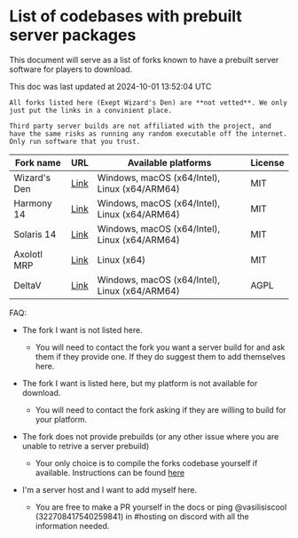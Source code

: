 # List of codebases with prebuilt server packages

This document will serve as a list of forks known to have a prebuilt server software for players to download.

This doc was last updated at 2024-10-01 13:52:04 UTC

```admonish danger
All forks listed here (Exept Wizard's Den) are **not vetted**. We only just put the links in a convinient place.

Third party server builds are not affiliated with the project, and have the same risks as running any random executable off the internet. Only run software that you trust.
```

| Fork name | URL | Available platforms | License |
|---|---|---|---|
| Wizard's Den | [Link](https://wizards.cdn.spacestation14.com/fork/wizards) | Windows, macOS (x64/Intel), Linux (x64/ARM64) | MIT |
| Harmony 14 | [Link](http://cdn.harmony14.com/fork/harmony/) | Windows, macOS (x64/Intel), Linux (x64/ARM64) | MIT |
| Solaris 14 | [Link](https://ss14-cdn.mw-gc.com/fork/MWGSolaris14) | Windows, macOS (x64/Intel), Linux (x64/ARM64) | MIT |
| Axolotl MRP | [Link](https://axolotl.yuniiworks.de/cdn/fork/axolotl/) | Linux (x64) | MIT |
| DeltaV | [Link](https://cdn.delta-v.org/fork/delta-v/) | Windows, macOS (x64/Intel), Linux (x64/ARM64) | AGPL |

FAQ:

- The fork I want is not listed here.
	- You will need to contact the fork you want a server build for and ask them if they provide one. If they do suggest them to add themselves here.
	
- The fork I want is listed here, but my platform is not available for download.
	- You will need to contact the fork asking if they are willing to build for your platform.
	
- The fork does not provide prebuilds (or any other issue where you are unable to retrive a server prebuild)
	- Your only choice is to compile the forks codebase yourself if available. Instructions can be found [here](../general-development/setup/server-hosting-tutorial.md#level-2-server-with-custom-code)

- I'm a server host and I want to add myself here.
	- You are free to make a PR yourself in the docs or ping @vasilisiscool (322708417540259841) in #hosting on discord with all the information needed.

<!-- 
Rules for listing:
1. Must have a decent playerbase on the hub and been on for at least a week.
2. Must be a simple link to the download source, no discord invites or anything like that.
3. Must have at least one server platform.
4. No protected forks (Require a password for access to server builds)
5. 18+/ERP forks must be expliticly stated in the fork name.
6. Dehubbed servers or any servers breaking these rules will be removed.

Template
| SERVER NAME | [Link](SERVER_LINK) | Windows, macOS (x64/Intel), Linux (x64/ARM64) | LICENSE |
-->
